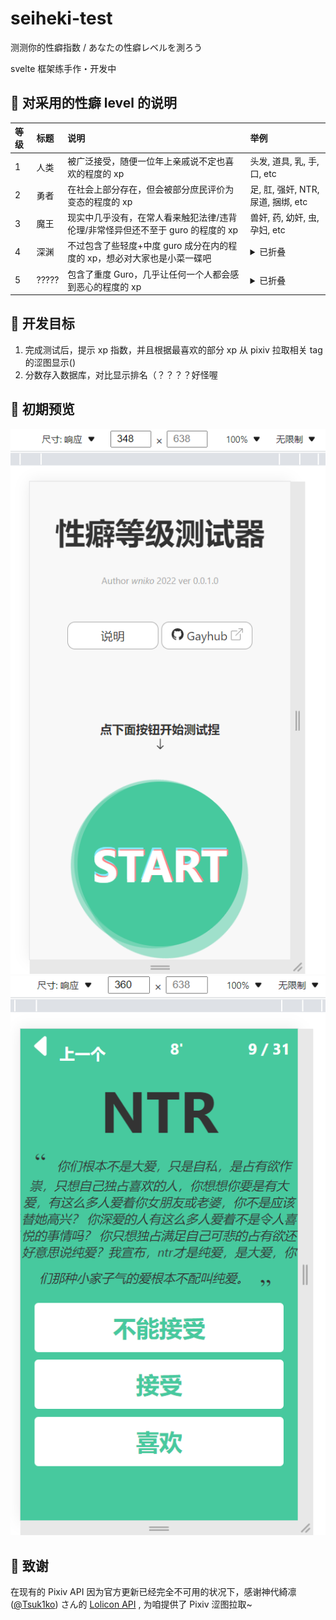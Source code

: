 # seiheki-test

测测你的性癖指数 / あなたの性癖レベルを測ろう

svelte 框架练手作・开发中

## 📕 对采用的性癖 level 的说明

| 等级 | 标题  | 说明                                                                            | 举例                                                                    |
| :--- | :---- | :------------------------------------------------------------------------------ | :---------------------------------------------------------------------- |
| 1    | 人类  | 被广泛接受，随便一位年上亲戚说不定也喜欢的程度的 xp                             | 头发, 道具, 乳, 手, 口, etc                                             |
| 2    | 勇者  | 在社会上部分存在，但会被部分庶民评价为变态的程度的 xp                           | 足, 肛, 强奸, NTR, 尿道, 捆绑, etc                                      |
| 3    | 魔王  | 现实中几乎没有，在常人看来触犯法律/违背伦理/非常怪异但还不至于 guro 的程度的 xp | 兽奸, 药, 幼奸, 虫, 孕妇, etc                                           |
| 4    | 深渊  | 不过包含了些轻度+中度 guro 成分在内的程度的 xp，想必对大家也是小菜一碟吧        | <details><summary>已折叠</summary>欠损, 虐腹, 穿刺, 自残, etc</details> |
| 5    | ????? | 包含了重度 Guro，几乎让任何一个人都会感到恶心的程度的 xp                        | <details><summary>已折叠</summary>食粪, 烹饪, 肢解, 斩首, etc</details> |

## 🚀 开发目标

1. 完成测试后，提示 xp 指数，并且根据最喜欢的部分 xp 从 pixiv 拉取相关 tag 的涩图显示()
2. 分数存入数据库，对比显示排名（？？？？好怪喔

## 🚩 初期预览

![alt 开发中的预览-home](./readme/home.png)
![alt 开发中的预览-select](./readme/ntr.png)

## 💖 致谢

在现有的 Pixiv API 因为官方更新已经完全不可用的状况下，感谢神代綺凛 ([@Tsuk1ko](https://github.com/Tsuk1ko)) さん的 [Lolicon API](https://api.lolicon.app/) , 为咱提供了 Pixiv 涩图拉取~
